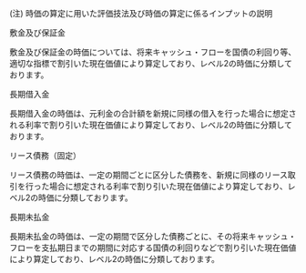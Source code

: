 (注) 時価の算定に用いた評価技法及び時価の算定に係るインプットの説明

敷金及び保証金

敷金及び保証金の時価については、将来キャッシュ・フローを国債の利回り等、適切な指標で割引いた現在価値により算定しており、レベル2の時価に分類しております。

長期借入金

長期借入金の時価は、元利金の合計額を新規に同様の借入を行った場合に想定される利率で割り引いた現在価値により算定しており、レベル2の時価に分類しております。

リース債務（固定）

リース債務の時価は、一定の期間ごとに区分した債務を、新規に同様のリース取引を行った場合に想定される利率で割り引いた現在価値により算定しており、レベル2の時価に分類しております。

長期未払金

長期未払金の時価は、一定の期間で区分した債務ごとに、その将来キャッシュ・フローを支払期日までの期間に対応する国債の利回りなどで割り引いた現在価値により算定しており、レベル2の時価に分類しております。